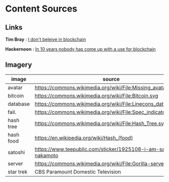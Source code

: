 
# Content Sources

## Links

**Tim Bray** : [I don't beleive in blockchain](https://www.tbray.org/ongoing/When/201x/2017/05/13/Not-Believing-in-Blockchain)

**Hackernoon** : [In 10 years nobody has come up with a use for blockchain](https://hackernoon.com/ten-years-in-nobody-has-come-up-with-a-use-case-for-blockchain-ee98c180100)

## Imagery

| image     | source                                                       
|-----------|----------------------------------------------------------------
| avatar    | https://commons.wikimedia.org/wiki/File:Missing_avatar.svg    
| bitcoin   | https://commons.wikimedia.org/wiki/File:Bitcoin.svg 
| database  | https://commons.wikimedia.org/wiki/File:Linecons_database.svg   
| fail.     | https://commons.wikimedia.org/wiki/File:Spec_indicator_fail.svg   
| hash tree | https://commons.wikimedia.org/wiki/File:Hash_Tree.svg   
| hash food | https://en.wikipedia.org/wiki/Hash_(food)   
| satoshi   | https://www.teepublic.com/sticker/1925108-i-am-satoshi-nakamoto
| server    | https://commons.wikimedia.org/wiki/File:Gorilla-server.svg   
| star trek | CBS Paramount Domestic Television   
